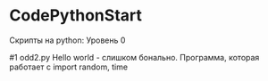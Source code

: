 # CodePythonStart
Скрипты на python: Уровень 0

#1 odd2.py
Hello world - слишком бонально.
Программа, которая работает с import random, time
